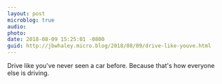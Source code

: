```yaml
---
layout: post
microblog: true
audio: 
photo: 
date: 2018-08-09 15:25:01 -0800
guid: http://jbwhaley.micro.blog/2018/08/09/drive-like-youve.html
---
```

Drive like you've never seen a car before. Because that's how everyone else is driving.

